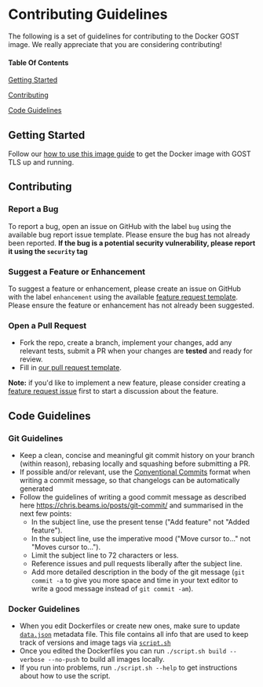# Contributing Guidelines

The following is a set of guidelines for contributing to the Docker GOST image. We really appreciate that you are considering contributing!

#### Table Of Contents

[Getting Started](#getting-started)

[Contributing](#contributing)

[Code Guidelines](#code-guidelines)

## Getting Started

Follow our [how to use this image guide](https://hub.docker.com/r/mbrav/docker-gost) to get the Docker image with GOST TLS up and running.

## Contributing

### Report a Bug

To report a bug, open an issue on GitHub with the label `bug` using the available bug report issue template. Please ensure the bug has not already been reported. **If the bug is a potential security vulnerability, please report it using the `security` tag**

### Suggest a Feature or Enhancement

To suggest a feature or enhancement, please create an issue on GitHub with the label `enhancement` using the available [feature request template](https://github.com/mbrav/docker-gost/blob/main/.github/feature_request_template.md). Please ensure the feature or enhancement has not already been suggested.

### Open a Pull Request

- Fork the repo, create a branch, implement your changes, add any relevant tests, submit a PR when your changes are **tested** and ready for review.
- Fill in [our pull request template](https://github.com/mbrav/docker-gost/blob/main/.github/pull_request_template.md).

**Note:** if you'd like to implement a new feature, please consider creating a [feature request issue](https://github.com/nginxinc/docker-nginx/blob/main/.github/feature_request_template.md) first to start a discussion about the feature.

## Code Guidelines

### Git Guidelines

- Keep a clean, concise and meaningful git commit history on your branch (within reason), rebasing locally and squashing before submitting a PR.
- If possible and/or relevant, use the [Conventional Commits](https://www.conventionalcommits.org/en/v1.0.0/) format when writing a commit message, so that changelogs can be automatically generated
- Follow the guidelines of writing a good commit message as described here <https://chris.beams.io/posts/git-commit/> and summarised in the next few points:
  - In the subject line, use the present tense ("Add feature" not "Added feature").
  - In the subject line, use the imperative mood ("Move cursor to..." not "Moves cursor to...").
  - Limit the subject line to 72 characters or less.
  - Reference issues and pull requests liberally after the subject line.
  - Add more detailed description in the body of the git message (`git commit -a` to give you more space and time in your text editor to write a good message instead of `git commit -am`).

### Docker Guidelines

- When you edit Dockerfiles or create new ones, make sure to update [`data.json`](https://github.com/mbrav/docker-gost/blob/main/data.json) metadata file. This file contains all info that are used to keep track of versions and image tags via [`script.sh`](https://github.com/mbrav/docker-gost/blob/main/script.sh)
- Once you edited the Dockerfiles you can run `./script.sh build --verbose --no-push` to build all images locally.
- If you run into problems, run `./script.sh --help` to get instructions about how to use the script.
